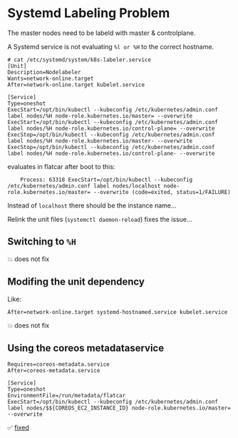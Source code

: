 # Systemd Labeling Problem

The master nodes need to be labeld with master & controlplane.

A Systemd service is not evaluating `%l or %H` to the correct hostname.

```
# cat /etc/systemd/system/k8s-labeler.service
[Unit]
Description=Nodelabeler
Wants=network-online.target
After=network-online.target kubelet.service

[Service]
Type=oneshot
ExecStart=/opt/bin/kubectl --kubeconfig /etc/kubernetes/admin.conf label nodes/%H node-role.kubernetes.io/master= --overwrite
ExecStart=/opt/bin/kubectl --kubeconfig /etc/kubernetes/admin.conf label nodes/%H node-role.kubernetes.io/control-plane= --overwrite
ExecStop=/opt/bin/kubectl --kubeconfig /etc/kubernetes/admin.conf label nodes/%H node-role.kubernetes.io/master- --overwrite
ExecStop=/opt/bin/kubectl --kubeconfig /etc/kubernetes/admin.conf label nodes/%H node-role.kubernetes.io/control-plane- --overwrite
```

evaluates in flatcar after boot to this:

```
    Process: 63318 ExecStart=/opt/bin/kubectl --kubeconfig /etc/kubernetes/admin.conf label nodes/localhost node-role.kubernetes.io/master= --overwrite (code=exited, status=1/FAILURE)
```

Instead of `localhost` there should be the instance name...

Relink the unit files (`systemctl daemon-reload`) fixes the issue...

## Switching to `%H`

:boom: does not fix

## Modifing the unit dependency
Like:
```
After=network-online.target systemd-hostnamed.service kubelet.service
```

:boom: does not fix

## Using the coreos metadataservice
```
Requires=coreos-metadata.service
After=coreos-metadata.service

[Service]
Type=oneshot
EnvironmentFile=/run/metadata/flatcar
ExecStart=/opt/bin/kubectl --kubeconfig /etc/kubernetes/admin.conf label nodes/$${COREOS_EC2_INSTANCE_ID} node-role.kubernetes.io/master= --overwrite
```

:white_check_mark: [fixed](https://github.com/nce/k8s-hard-way/commit/0d190c9ff568d64518a5a32061b63d8f61b90644)
